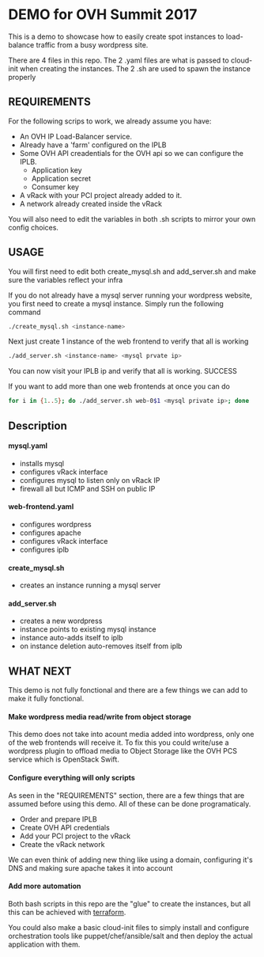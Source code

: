 # DEMO for OVH Summit 2017

This is a demo to showcase how to easily create spot instances to load-balance traffic from a busy wordpress site.

There are 4 files in this repo. The 2 .yaml files are what is passed to cloud-init when creating the instances. The 2 .sh are used to spawn the instance properly


## REQUIREMENTS

For the following scrips to work, we already assume you have:

 - An OVH IP Load-Balancer service.
 - Already have a 'farm' configured on the IPLB
 - Some OVH API creadentials for the OVH api so we can configure the IPLB.
   - Application key
   - Application secret
   - Consumer key
 - A vRack with your PCI project already added to it.
 - A network already created inside the vRack
 

You will also need to edit the variables in  both .sh scripts to mirror your own config choices.

## USAGE

You will first need to edit both create_mysql.sh and add_server.sh and make sure the variables reflect your infra

If you do not already have a mysql server running your wordpress website, you first need to create a mysql instance. Simply run the following command

```bash
./create_mysql.sh <instance-name>

```

Next just create 1 instance of the web frontend to verify that all is working

```bash
./add_server.sh <instance-name> <mysql prvate ip>
```

You can now visit your IPLB ip and verify that all is working. SUCCESS

If you want to add more than one web frontends at once you can do

```bash
for i in {1..5}; do ./add_server.sh web-0$1 <mysql private ip>; done
```

## Description

#### mysql.yaml

 - installs mysql
 - configures vRack interface
 - configures mysql to listen only on vRack IP
 - firewall all but ICMP and SSH on public IP

#### web-frontend.yaml

 - configures wordpress 
 - configures apache 
 - configures vRack interface
 - configures iplb

#### create_mysql.sh

 - creates an instance running a mysql server

#### add_server.sh

 - creates a new wordpress 
 - instance points to existing mysql instance
 - instance auto-adds itself to iplb
 - on instance deletion auto-removes itself from iplb


## WHAT NEXT

This demo is not fully fonctional and there are a few things we can add to make it fully fonctional.

#### Make wordpress media read/write from object storage

This demo does not take into acount media added into wordpress, only one of the web frontends will receive it. To fix this you could write/use a wordpress plugin to offload media to Object Storage like the OVH PCS service which is OpenStack Swift.

#### Configure everything will only scripts

As seen in the "REQUIREMENTS" section, there are a few things that are assumed before using this demo. All of these can be done programaticaly.

- Order and prepare IPLB
- Create OVH API credentials
- Add your PCI project to the vRack
- Create the vRack network

We can even think of adding new thing like using a domain, configuring it's DNS and making sure apache takes it into account

#### Add more automation

Both bash scripts in this repo are the "glue" to create the instances, but all this can be achieved with [terraform](https://www.terraform.io).

You could also make a basic cloud-init files to simply install and configure orchestration tools like puppet/chef/ansible/salt and then deploy the actual application with them.
